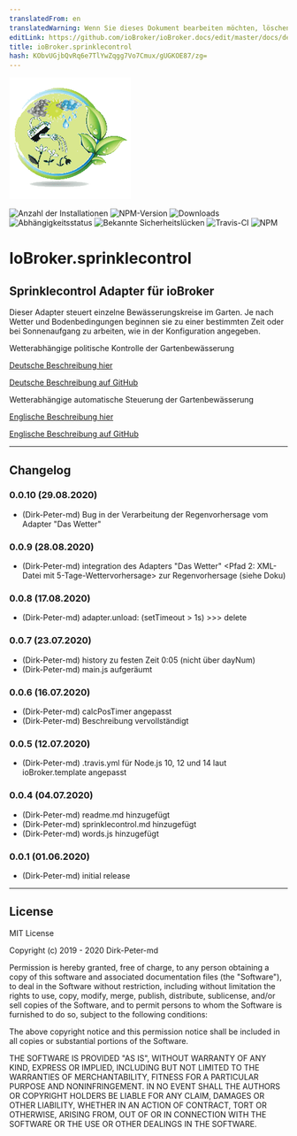 ```yaml
---
translatedFrom: en
translatedWarning: Wenn Sie dieses Dokument bearbeiten möchten, löschen Sie bitte das Feld "translationsFrom". Andernfalls wird dieses Dokument automatisch erneut übersetzt
editLink: https://github.com/ioBroker/ioBroker.docs/edit/master/docs/de/adapterref/iobroker.sprinklecontrol/README.md
title: ioBroker.sprinklecontrol
hash: KObvUGjbQvRq6e7TlYwZqgg7Vo7Cmux/gUGKOE87/zg=
---
```

![Logo](../../../en/adapterref/iobroker.sprinklecontrol/admin/sprinklecontrol.png)

![Anzahl der Installationen](http://iobroker.live/badges/sprinklecontrol-stable.svg)
![NPM-Version](http://img.shields.io/npm/v/iobroker.sprinklecontrol.svg)
![Downloads](https://img.shields.io/npm/dm/iobroker.sprinklecontrol.svg)
![Abhängigkeitsstatus](https://img.shields.io/david/Dirk-Peter-md/iobroker.sprinklecontrol.svg)
![Bekannte Sicherheitslücken](https://snyk.io/test/github/Dirk-Peter-md/ioBroker.sprinklecontrol/badge.svg)
![Travis-CI](http://img.shields.io/travis/Dirk-Peter-md/ioBroker.sprinklecontrol/master.svg)
![NPM](https://nodei.co/npm/iobroker.sprinklecontrol.png?downloads=true)

# IoBroker.sprinklecontrol
## Sprinklecontrol Adapter für ioBroker
Dieser Adapter steuert einzelne Bewässerungskreise im Garten. Je nach Wetter und Bodenbedingungen beginnen sie zu einer bestimmten Zeit oder bei Sonnenaufgang zu arbeiten, wie in der Konfiguration angegeben.

Wetterabhängige politische Kontrolle der Gartenbewässerung

[Deutsche Beschreibung hier](docs/de/sprinklecontrol.md)

[Deutsche Beschreibung auf GitHub](https://github.com/Dirk-Peter-md/ioBroker.sprinklecontrol/blob/master/docs/de/sprinklecontrol.md)

Wetterabhängige automatische Steuerung der Gartenbewässerung

[Englische Beschreibung hier](docs/en/sprinklecontrol.md)

[Englische Beschreibung auf GitHub](https://github.com/Dirk-Peter-md/ioBroker.sprinklecontrol/blob/master/docs/en/sprinklecontrol.md)

*************************************************************************************************************************************

## Changelog

### 0.0.10 (29.08.2020)
* (Dirk-Peter-md) Bug in der Verarbeitung der Regenvorhersage vom Adapter "Das Wetter"

### 0.0.9 (28.08.2020)
* (Dirk-Peter-md) integration des Adapters "Das Wetter" <Pfad 2: XML-Datei mit 5-Tage-Wettervorhersage> zur Regenvorhersage (siehe Doku)

### 0.0.8 (17.08.2020)
* (Dirk-Peter-md) adapter.unload: (setTimeout > 1s) >>> delete

### 0.0.7 (23.07.2020)
* (Dirk-Peter-md) history zu festen Zeit 0:05 (nicht über dayNum)
* (Dirk-Peter-md) main.js aufgeräumt

### 0.0.6 (16.07.2020)
* (Dirk-Peter-md) calcPosTimer angepasst
* (Dirk-Peter-md) Beschreibung vervollständigt

### 0.0.5 (12.07.2020)
* (Dirk-Peter-md) .travis.yml für Node.js 10, 12 und 14 laut ioBroker.template angepasst

### 0.0.4 (04.07.2020)
* (Dirk-Peter-md) readme.md hinzugefügt
* (Dirk-Peter-md) sprinklecontrol.md hinzugefügt
* (Dirk-Peter-md) words.js hinzugefügt

### 0.0.1 (01.06.2020)
* (Dirk-Peter-md) initial release


*************************************************************************************************************************************

## License
MIT License

Copyright (c) 2019 - 2020 Dirk-Peter-md

Permission is hereby granted, free of charge, to any person obtaining a copy
of this software and associated documentation files (the "Software"), to deal
in the Software without restriction, including without limitation the rights
to use, copy, modify, merge, publish, distribute, sublicense, and/or sell
copies of the Software, and to permit persons to whom the Software is
furnished to do so, subject to the following conditions:

The above copyright notice and this permission notice shall be included in all
copies or substantial portions of the Software.

THE SOFTWARE IS PROVIDED "AS IS", WITHOUT WARRANTY OF ANY KIND, EXPRESS OR
IMPLIED, INCLUDING BUT NOT LIMITED TO THE WARRANTIES OF MERCHANTABILITY,
FITNESS FOR A PARTICULAR PURPOSE AND NONINFRINGEMENT. IN NO EVENT SHALL THE
AUTHORS OR COPYRIGHT HOLDERS BE LIABLE FOR ANY CLAIM, DAMAGES OR OTHER
LIABILITY, WHETHER IN AN ACTION OF CONTRACT, TORT OR OTHERWISE, ARISING FROM,
OUT OF OR IN CONNECTION WITH THE SOFTWARE OR THE USE OR OTHER DEALINGS IN THE
SOFTWARE.
